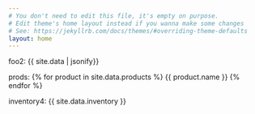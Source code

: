 ```yaml
---
# You don't need to edit this file, it's empty on purpose.
# Edit theme's home layout instead if you wanna make some changes
# See: https://jekyllrb.com/docs/themes/#overriding-theme-defaults
layout: home
---
```

 
foo2: {{ site.data | jsonify}}

prods:
{% for product in site.data.products %}
{{ product.name }}
{% endfor %}

inventory4: {{ site.data.inventory }}

